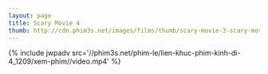```yaml
---
layout: page
title: Scary Movie 4
thumb: http://cdn.phim3s.net/images/films/thumb/scary-movie-3-scary-movie-3-2006.jpg
---
```

{% include jwpadv src='//phim3s.net/phim-le/lien-khuc-phim-kinh-di-4_1209/xem-phim//video.mp4' %}